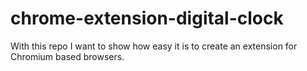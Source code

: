 # chrome-extension-digital-clock
With this repo I want to show how easy it is to create an extension for Chromium based browsers.
